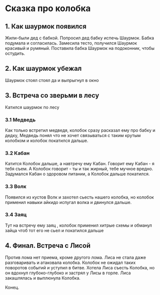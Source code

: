 # Сказка про колобка

## 1. Как шаурмок появился
Жили-были дед с бабкой.
Попросил дед бабку испечь Шаурмок.
Бабка подумала и согласилась. Замесила тесто, получился Шаурмок красивый и румяный.
Поставила бабка Шаурмок на подоконник, чтобы остудить.

## 2. Как шаурмок убежал
Шаурмок стоял стоял да и выпрыгнул в окно
## 3. Встреча со зверьми в лесу
Катился шаурмок по лесу
### 3.1 Медведь
Как только встретил медведя, колобок сразу расказал ему про бабку и дедку, Медведь понял что не хочет связываться с таким крутым колобком и колобок покатился дальше.
### 3.2 Кабан
Катится Колобок дальше, а навтречу ему Кабан. Говорит ему Кабан - я тебя съем. А Колобок говорит - ты и так жирный, тебе мучное вредно. Задумался Кабан о здоровом питании, а Колобок дальше покатился.
### 3.3 Волк
Появился из кустов Волк и захотел сьесть нашего колобка, но колобок применил навыки айкидо испугал волка и двинулся дальше.
### 3.4 Заяц
Тут на встречу ему заяц , колобок применил хитрые схемы и обманул зайца чтоб тот его не сьел и покатился дальше
## 4. Финал. Встреча с Лисой
Против лома нет приема, кроме другого лома. Лиса не стала даже разговаривать и атаковала колобка. 
Колобок не ожидал таких поворотов событий и уступил в битве. Хотела Лиса съесть Колобка, но он вдохнул глубоко-глубоко и застрял у Лисы в горле. Лиса закашлялась и выплюнула Колобка.

Конец.
